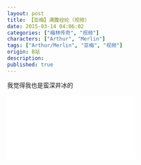 ```yaml
---
layout: post
title: 【亚梅】满腹经纶（视频）
date: 2015-03-14 04:06:02
categories: ["梅林传奇", "视频"]
characters: ["Arthur", "Merlin"]
tags: ["Arthur/Merlin", "亚梅", "视频"]
origin: B站
description: 
published: true
---
```


我觉得我也是蛮深井冰的

<iframe src="//player.bilibili.com/player.html?aid=2108084&bvid=BV1Cs411S7Jf&cid=3270574&page=1" scrolling="no" border="0" frameborder="no" framespacing="0" allowfullscreen="true"> </iframe>
